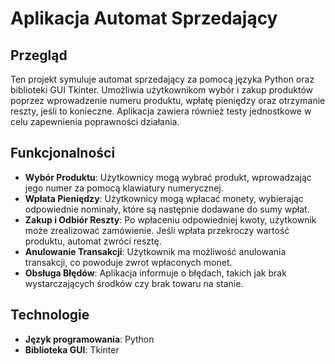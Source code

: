 # Aplikacja Automat Sprzedający

## Przegląd

Ten projekt symuluje automat sprzedający za pomocą języka Python oraz biblioteki GUI Tkinter. Umożliwia użytkownikom wybór i zakup produktów poprzez wprowadzenie numeru produktu, wpłatę pieniędzy oraz otrzymanie reszty, jeśli to konieczne. Aplikacja zawiera również testy jednostkowe w celu zapewnienia poprawności działania.

## Funkcjonalności

- **Wybór Produktu**: Użytkownicy mogą wybrać produkt, wprowadzając jego numer za pomocą klawiatury numerycznej.
- **Wpłata Pieniędzy**: Użytkownicy mogą wpłacać monety, wybierając odpowiednie nominały, które są następnie dodawane do sumy wpłat.
- **Zakup i Odbiór Reszty**: Po wpłaceniu odpowiedniej kwoty, użytkownik może zrealizować zamówienie. Jeśli wpłata przekroczy wartość produktu, automat zwróci resztę.
- **Anulowanie Transakcji**: Użytkownik ma możliwość anulowania transakcji, co powoduje zwrot wpłaconych monet.
- **Obsługa Błędów**: Aplikacja informuje o błędach, takich jak brak wystarczających środków czy brak towaru na stanie.


 
 ## Technologie

- **Język programowania**: Python
-  **Biblioteka GUI**: Tkinter
